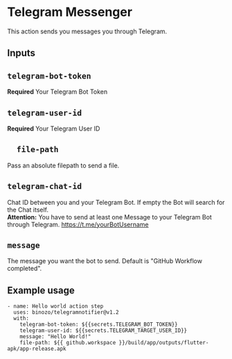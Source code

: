 # Telegram Messenger

This action sends you messages you through Telegram.

## Inputs

## `telegram-bot-token`
**Required** Your Telegram Bot Token

## `telegram-user-id`
**Required** Your Telegram User ID

## `  file-path`
Pass an absolute filepath to send a file.

## `telegram-chat-id`
Chat ID between you and your Telegram Bot. If empty the Bot will search for the Chat itself.\
**Attention:** You have to send at least one Message to your Telegram Bot through Telegram. https://t.me/yourBotUsername

## `message`
The message you want the bot to send. Default is "GitHub Workflow completed".

## Example usage
```
- name: Hello world action step
  uses: binozo/telegramnotifier@v1.2
  with:
    telegram-bot-token: ${{secrets.TELEGRAM_BOT_TOKEN}}
    telegram-user-id: ${{secrets.TELEGRAM_TARGET_USER_ID}}
    message: "Hello World!"
    file-path: ${{ github.workspace }}/build/app/outputs/flutter-apk/app-release.apk
```